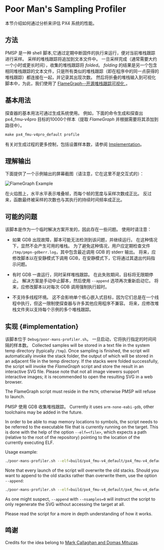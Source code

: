 # Poor Man's Sampling Profiler

本节介绍如何通过分析来评估 PX4 系统的性能。

## 方法

PMSP 是一种 shell 脚本,它通过定期中断固件的执行来运行，便对当前堆栈跟踪进行采样。 采样的堆栈跟踪将追加到文本文件中。 一旦采样完成（通常需要大约一个小时或更长时间），收集的堆栈跟踪将 *folded*。 *folding* 的结果是另一个包含相同堆栈跟踪的文本文件，只是所有类似的堆栈跟踪（即在程序中的同一点获得的堆栈跟踪）都连接在一起，并记录其出现次数。 然后将折叠的堆栈输入到可视化脚本中，为此，我们使用了 [FlameGraph--开源堆栈跟踪可视化 ](http://www.brendangregg.com/flamegraphs.html)。

## 基本用法

探查器的基本用法可通过生成系统使用。 例如，下面的命令生成和探查出 px4_fmu-v4pro 目标的10000个样本（提取 *FlameGraph* 并根据需要将其添加到路径中）。

    make px4_fmu-v4pro_default profile
    

有关对生成过程的更多控制，包括设置样本数，请参阅 [Implementation](#implementation)。

## 理解输出

下面提供了一个示例输出的屏幕截图（请注意，它在这里不是交互式的）：

![FlameGraph Example](../../assets/flamegraph-example.png)

在火焰图上，水平水平表示堆叠帧，而每个帧的宽度与采样次数成正比。 反过来，函数最终被采样的次数也与其执行的持续时间频率成正比。

## 可能的问题

该脚本是作为一个临时解决方案开发的，因此存在一些问题。 使用时请注意：

* 如果 GDB 出现故障，脚本可能无法检测到该问题，并继续运行。 在这种情况下，显然不会产生可用的堆栈。 为了避免这种情况，用户应定期检查文件 `/tmp/pmpn-gdberr.log`，其中包含最近调用 GDB 的 stderr 输出。 将来，应修改脚本以在安静模式下调用 GDB，在安静模式下，它将通过其退出代码指示问题。

* 有时 GDB 一直运行，同时采样堆栈跟踪。 在此失败期间，目标将无限期停止。 解决方案是手动中止脚本，然后使用 `--append` 选项再次重新启动它。 将来，应修改脚本以对每次 GDB 调用强制执行超时。

* 不支持多线程环境。 这不会影响单个核心嵌入式目标，因为它们总是在一个线程中执行，但这一限制使探查器与许多其他应用程序不兼容。 将来，应修改堆栈文件夹以支持每个示例的多个堆栈跟踪。

## 实现 {#implementation}

该脚本位于 `Debug/poor-mans-profiler.sh`。 一旦启动，它将执行指定的时间间隔的样本数。 Collected samples will be stored in a text file in the system temp directory (typically `/tmp`). Once sampling is finished, the script will automatically invoke the stack folder, the output of which will be stored in an adjacent file in the temp directory. If the stacks were folded successfully, the script will invoke the *FlameGraph* script and store the result in an interactive SVG file. Please note that not all image viewers support interactive images; it is recommended to open the resulting SVG in a web browser.

The FlameGraph script must reside in the `PATH`, otherwise PMSP will refuse to launch.

PMSP 使用 GDB 收集堆栈跟踪。 Currently it uses `arm-none-eabi-gdb`, other toolchains may be added in the future.

In order to be able to map memory locations to symbols, the script needs to be referred to the executable file that is currently running on the target. This is done with the help of the option `--elf=<file>`, which expects a path (relative to the root of the repository) pointing to the location of the currently executing ELF.

Usage example:

```bash
./poor-mans-profiler.sh --elf=build/px4_fmu-v4_default/px4_fmu-v4_default.elf --nsamples=30000
```

Note that every launch of the script will overwrite the old stacks. Should you want to append to the old stacks rather than overwrite them, use the option `--append`:

```bash
./poor-mans-profiler.sh --elf=build/px4_fmu-v4_default/px4_fmu-v4_default.elf --nsamples=30000 --append
```

As one might suspect, `--append` with `--nsamples=0` will instruct the script to only regenerate the SVG without accessing the target at all.

Please read the script for a more in depth understanding of how it works.

## 鸣谢

Credits for the idea belong to [Mark Callaghan and Domas Mituzas](https://dom.as/2009/02/15/poor-mans-contention-profiling/).